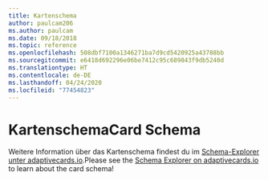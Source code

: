 ```yaml
---
title: Kartenschema
author: paulcam206
ms.author: paulcam
ms.date: 09/18/2018
ms.topic: reference
ms.openlocfilehash: 508dbf7100a1346271ba7d9cd5420925a43788bb
ms.sourcegitcommit: e6418d692296e06be7412c95c689843f9db5240d
ms.translationtype: HT
ms.contentlocale: de-DE
ms.lasthandoff: 04/24/2020
ms.locfileid: "77454823"
---
```

# <a name="card-schema"></a><span data-ttu-id="50861-102">Kartenschema</span><span class="sxs-lookup"><span data-stu-id="50861-102">Card Schema</span></span>

<span data-ttu-id="50861-103">Weitere Information über das Kartenschema findest du im [Schema-Explorer unter adaptivecards.io](https://adaptivecards.io/explorer/).</span><span class="sxs-lookup"><span data-stu-id="50861-103">Please see the [Schema Explorer on adaptivecards.io](https://adaptivecards.io/explorer/) to learn about the card schema!</span></span>